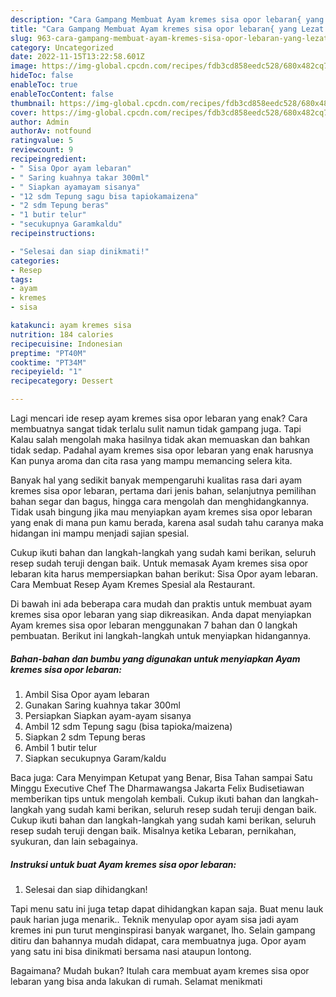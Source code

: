 ```yaml
---
description: "Cara Gampang Membuat Ayam kremes sisa opor lebaran{ yang Lezat Sekali,  Menu Buat lebaran"
title: "Cara Gampang Membuat Ayam kremes sisa opor lebaran{ yang Lezat Sekali,  Menu Buat lebaran"
slug: 963-cara-gampang-membuat-ayam-kremes-sisa-opor-lebaran-yang-lezat-sekali-menu-buat-lebaran
category: Uncategorized
date: 2022-11-15T13:22:58.601Z
image: https://img-global.cpcdn.com/recipes/fdb3cd858eedc528/680x482cq70/ayam-kremes-sisa-opor-lebaran-foto-resep-utama.jpg
hideToc: false
enableToc: true
enableTocContent: false
thumbnail: https://img-global.cpcdn.com/recipes/fdb3cd858eedc528/680x482cq70/ayam-kremes-sisa-opor-lebaran-foto-resep-utama.jpg
cover: https://img-global.cpcdn.com/recipes/fdb3cd858eedc528/680x482cq70/ayam-kremes-sisa-opor-lebaran-foto-resep-utama.jpg
author: Admin
authorAv: notfound
ratingvalue: 5
reviewcount: 9
recipeingredient:
- " Sisa Opor ayam lebaran"
- " Saring kuahnya takar 300ml"
- " Siapkan ayamayam sisanya"
- "12 sdm Tepung sagu bisa tapiokamaizena"
- "2 sdm Tepung beras"
- "1 butir telur"
- "secukupnya Garamkaldu"
recipeinstructions:

- "Selesai dan siap dinikmati!"
categories:
- Resep
tags:
- ayam
- kremes
- sisa

katakunci: ayam kremes sisa 
nutrition: 184 calories
recipecuisine: Indonesian
preptime: "PT40M"
cooktime: "PT34M"
recipeyield: "1"
recipecategory: Dessert

---
```



Lagi mencari ide resep ayam kremes sisa opor lebaran yang enak? Cara membuatnya sangat tidak terlalu sulit namun tidak gampang juga. Tapi Kalau salah mengolah maka hasilnya tidak akan memuaskan dan bahkan tidak sedap. Padahal ayam kremes sisa opor lebaran yang enak harusnya Kan punya aroma dan cita rasa yang mampu memancing selera kita.


Banyak hal yang sedikit banyak mempengaruhi kualitas rasa dari ayam kremes sisa opor lebaran, pertama dari jenis bahan, selanjutnya pemilihan bahan segar dan bagus, hingga cara mengolah dan menghidangkannya. Tidak usah bingung jika mau menyiapkan ayam kremes sisa opor lebaran yang enak di mana pun kamu berada, karena asal sudah tahu caranya maka hidangan ini mampu menjadi sajian spesial.

Cukup ikuti bahan dan langkah-langkah yang sudah kami berikan, seluruh resep sudah teruji dengan baik. Untuk memasak Ayam kremes sisa opor lebaran kita harus mempersiapkan bahan berikut: Sisa Opor ayam lebaran. Cara Membuat Resep Ayam Kremes Spesial ala Restaurant.


Di bawah ini ada beberapa cara mudah dan praktis untuk membuat ayam kremes sisa opor lebaran yang siap dikreasikan. Anda dapat menyiapkan Ayam kremes sisa opor lebaran menggunakan 7 bahan dan 0 langkah pembuatan. Berikut ini langkah-langkah untuk menyiapkan hidangannya.

<!--inarticleads1-->

##### Bahan-bahan dan bumbu yang digunakan untuk menyiapkan Ayam kremes sisa opor lebaran:

1. Ambil  Sisa Opor ayam lebaran
1. Gunakan  Saring kuahnya takar 300ml
1. Persiapkan  Siapkan ayam-ayam sisanya
1. Ambil 12 sdm Tepung sagu (bisa tapioka/maizena)
1. Siapkan 2 sdm Tepung beras
1. Ambil 1 butir telur
1. Siapkan secukupnya Garam/kaldu


Baca juga: Cara Menyimpan Ketupat yang Benar, Bisa Tahan sampai Satu Minggu Executive Chef The Dharmawangsa Jakarta Felix Budisetiawan memberikan tips untuk mengolah kembali. Cukup ikuti bahan dan langkah-langkah yang sudah kami berikan, seluruh resep sudah teruji dengan baik. Cukup ikuti bahan dan langkah-langkah yang sudah kami berikan, seluruh resep sudah teruji dengan baik. Misalnya ketika Lebaran, pernikahan, syukuran, dan lain sebagainya. 

<!--inarticleads2-->

##### Instruksi untuk buat Ayam kremes sisa opor lebaran:


1. Selesai dan siap dihidangkan!

Tapi menu satu ini juga tetap dapat dihidangkan kapan saja. Buat menu lauk pauk harian juga menarik.. Teknik menyulap opor ayam sisa jadi ayam kremes ini pun turut menginspirasi banyak warganet, lho. Selain gampang ditiru dan bahannya mudah didapat, cara membuatnya juga. Opor ayam yang satu ini bisa dinikmati bersama nasi ataupun lontong. 

Bagaimana? Mudah bukan? Itulah cara membuat ayam kremes sisa opor lebaran yang bisa anda lakukan di rumah. Selamat menikmati
